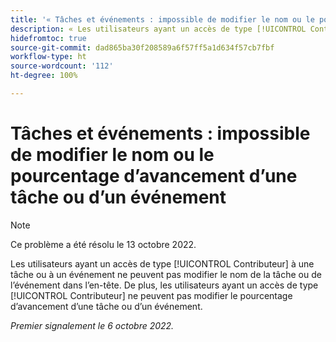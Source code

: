 ```yaml
---
title: '« Tâches et événements : impossible de modifier le nom ou le pourcentage d’avancement d’une tâche ou d’un événement »'
description: « Les utilisateurs ayant un accès de type [!UICONTROL Contributeur] à une tâche ou à un événement ne peuvent pas modifier le nom de la tâche ou de l’événement dans l’en-tête. De plus, les utilisateurs ayant un accès de type [!UICONTROL Contributeur] ne peuvent pas modifier le pourcentage d’avancement d’une tâche ou d’un événement. »
hidefromtoc: true
source-git-commit: dad865ba30f208589a6f57ff5a1d634f57cb7fbf
workflow-type: ht
source-wordcount: '112'
ht-degree: 100%

---
```



# Tâches et événements : impossible de modifier le nom ou le pourcentage d’avancement d’une tâche ou d’un événement

>[!NOTE]
>
>Ce problème a été résolu le 13 octobre 2022.

Les utilisateurs ayant un accès de type [!UICONTROL Contributeur] à une tâche ou à un événement ne peuvent pas modifier le nom de la tâche ou de l’événement dans l’en-tête. De plus, les utilisateurs ayant un accès de type [!UICONTROL Contributeur] ne peuvent pas modifier le pourcentage d’avancement d’une tâche ou d’un événement.

_Premier signalement le 6 octobre 2022._

